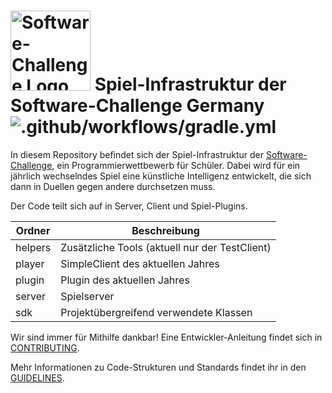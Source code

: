 # <a target="_blank" rel="noopener noreferrer" href="https://www.software-challenge.de"><img width="128" src="https://software-challenge.de/site/themes/freebird/img/logo.png" alt="Software-Challenge Logo"></a> Spiel-Infrastruktur der Software-Challenge Germany ![.github/workflows/gradle.yml](https://github.com/software-challenge/backend/workflows/.github/workflows/gradle.yml/badge.svg)

In diesem Repository befindet sich
der Spiel-Infrastruktur der [Software-Challenge](https://www.software-challenge.de),
ein Programmierwettbewerb für Schüler.
Dabei wird für ein jährlich wechselndes Spiel eine künstliche Intelligenz entwickelt,
die sich dann in Duellen gegen andere durchsetzen muss.

Der Code teilt sich auf in Server, Client und Spiel-Plugins.

| Ordner | Beschreibung |
| ------ | ------------ |
| helpers | Zusätzliche Tools (aktuell nur der TestClient) |
| player | SimpleClient des aktuellen Jahres |
| plugin | Plugin des aktuellen Jahres |
| server | Spielserver |
| sdk | Projektübergreifend verwendete Klassen |

Wir sind immer für Mithilfe dankbar!
Eine Entwickler-Anleitung findet sich in [CONTRIBUTING](CONTRIBUTING.md).

Mehr Informationen zu Code-Strukturen und Standards findet ihr in den [GUIDELINES](GUIDELINES.md).
